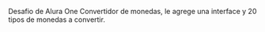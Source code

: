 Desafio de Alura One Convertidor de monedas, le agrege una interface y 20 tipos de monedas a convertir.
